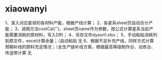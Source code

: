 # xiaowanyi

1、录入对应星球的各材料产能，根据产线计算；
2、各星系sheet页自动合计产能；
3、调用方法costCal('')，sheet页name作为参数，按公式计算星系当前产能需要消耗的原材料，写入D列；
4、另存文件dyson1.xlsx；
5、手动粘贴消耗列到原文件，excel计算余量；（自动粘贴 无
6、根据不足补充产线，同样方式计算预期补线的原料充足情况；（全生产链补线方案，根据最高等级制作台、冶炼台、传送带计算 无
